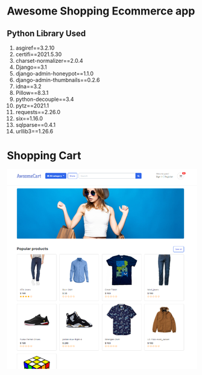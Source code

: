 # Awesome Shopping Ecommerce app

## Python Library Used
1. asgiref==3.2.10
1. certifi==2021.5.30
1. charset-normalizer==2.0.4
1. Django==3.1
1. django-admin-honeypot==1.1.0
1. django-admin-thumbnails==0.2.6
1. idna==3.2
1. Pillow==8.3.1
1. python-decouple==3.4
1. pytz==2021.1
1. requests==2.26.0
1. six==1.16.0
1. sqlparse==0.4.1
1. urllib3==1.26.6
# Shopping Cart
![Screenshot](screenshot.png)
